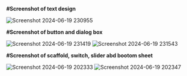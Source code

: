 
**#Screenshot of text design**                                                                                



![Screenshot 2024-06-19 230955](https://github.com/TinaRani2003/My_Application/assets/160511456/8e28db5e-1dd7-42b4-8fae-a2acfc40b326)



**#Screenshot of button and dialog box**


![Screenshot 2024-06-19 231419](https://github.com/TinaRani2003/My_Application/assets/160511456/350a987e-0abb-449e-82df-0d0cc8509606)                                         ![Screenshot 2024-06-19 231543](https://github.com/TinaRani2003/My_Application/assets/160511456/5dffef55-056f-407b-9054-eb4f7887c1b9)





**#Screenshot of scaffold, switch, slider abd bootom sheet**


![Screenshot 2024-06-19 202333](https://github.com/TinaRani2003/My_Application/assets/160511456/7591101e-2b7c-4a78-a10b-2dd3b84e882c)                                           ![Screenshot 2024-06-19 202347](https://github.com/TinaRani2003/My_Application/assets/160511456/19f3b2cc-af15-4040-9c69-6a88e7576188)



